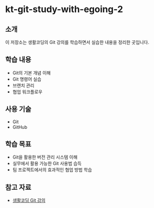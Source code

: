 # kt-git-study-with-egoing-2

## 소개
이 저장소는 생활코딩의 Git 강의를 학습하면서 실습한 내용을 정리한 곳입니다.

## 학습 내용
- Git의 기본 개념 이해
- Git 명령어 실습
- 브랜치 관리
- 협업 워크플로우

## 사용 기술
- Git
- GitHub

## 학습 목표
- Git을 활용한 버전 관리 시스템 이해
- 실무에서 활용 가능한 Git 사용법 습득
- 팀 프로젝트에서의 효과적인 협업 방법 학습

## 참고 자료
- [생활코딩 Git 강의](https://opentutorials.org/course/3837)